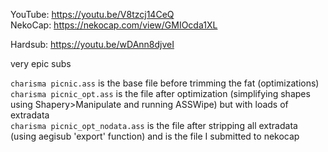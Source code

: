 YouTube: https://youtu.be/V8tzcj14CeQ  
NekoCap: https://nekocap.com/view/GMIOcda1XL

Hardsub: https://youtu.be/wDAnn8djveI


very epic subs

`charisma picnic.ass` is the base file before trimming the fat (optimizations)  
`charisma picnic_opt.ass` is the file after optimization (simplifying shapes using Shapery>Manipulate and running ASSWipe) but with loads of extradata  
`charisma picnic_opt_nodata.ass` is the file after stripping all extradata (using aegisub 'export' function) and is the file I submitted to nekocap
